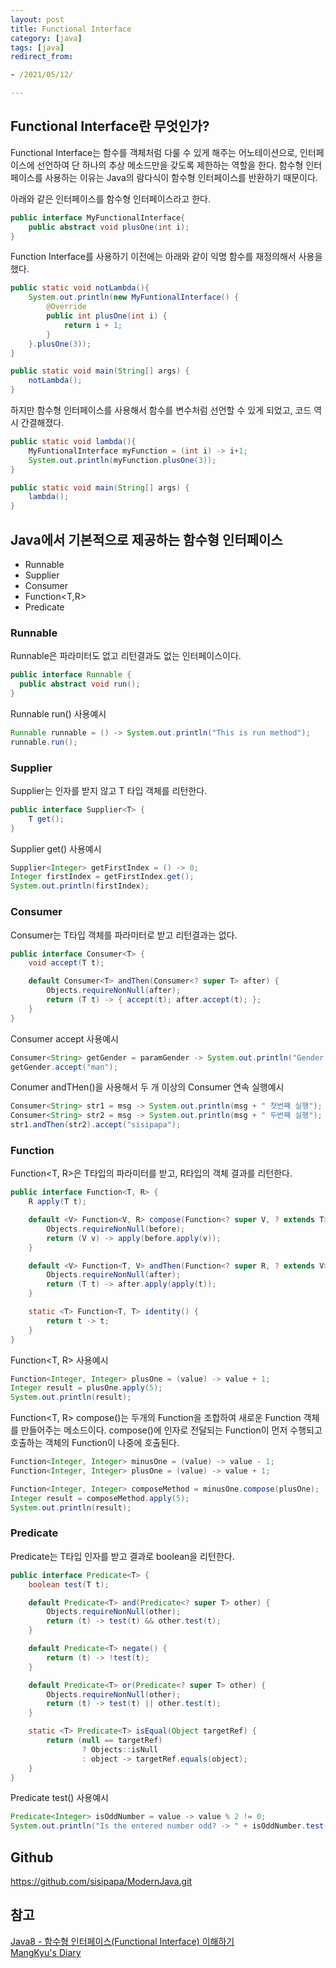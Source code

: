```yaml
---
layout: post 
title: Functional Interface
category: [java]
tags: [java]
redirect_from:

- /2021/05/12/

---
```


## Functional Interface란 무엇인가? 
Functional Interface는 함수를 객체처럼 다룰 수 있게 해주는 어노테이션으로, 인터페이스에 선언하여 단 하나의 추상 메소드만을 갖도록 제한하는 역할을 한다. 함수형 인터페이스를 사용하는 이유는 Java의 람다식이 함수형 인터페이스를 반환하기 때문이다.  
  
아래와 같은 인터페이스를 함수형 인터페이스라고 한다.
```java
public interface MyFunctionalInterface{
    public abstract void plusOne(int i);
}  
```  

Function Interface를 사용하기 이전에는 아래와 같이 익명 함수를 재정의해서 사용을 했다.
```java
public static void notLambda(){
    System.out.println(new MyFuntionalInterface() {
        @Override
        public int plusOne(int i) {
            return i + 1;
        }
    }.plusOne(3));
}

public static void main(String[] args) {
    notLambda();
}
```
  
하지만 함수형 인터페이스를 사용해서 함수를 변수처럼 선언할 수 있게 되었고, 코드 역시 간결해졌다.  
```java
public static void lambda(){
    MyFuntionalInterface myFunction = (int i) -> i+1;
    System.out.println(myFunction.plusOne(3));
}

public static void main(String[] args) {
    lambda();
}
```  

## Java에서 기본적으로 제공하는 함수형 인터페이스  
- Runnable  
- Supplier  
- Consumer  
- Function<T,R>  
- Predicate  

### Runnable  
Runnable은 파라미터도 없고 리턴결과도 없는 인터페이스이다.
```java
public interface Runnable {
  public abstract void run();
}
```  
Runnable run() 사용예시  
```java
Runnable runnable = () -> System.out.println("This is run method");
runnable.run();
```  

### Supplier  
Supplier<T>는 인자를 받지 않고 T 타입 객체를 리턴한다.
```java
public interface Supplier<T> {
    T get();
}
```  
Supplier get() 사용예시
```java
Supplier<Integer> getFirstIndex = () -> 0;
Integer firstIndex = getFirstIndex.get();
System.out.println(firstIndex);
```  

### Consumer
Consumer<T>는 T타입 객체를 파라미터로 받고 리턴결과는 없다.  
```java
public interface Consumer<T> {
    void accept(T t);

    default Consumer<T> andThen(Consumer<? super T> after) {
        Objects.requireNonNull(after);
        return (T t) -> { accept(t); after.accept(t); };
    }
}
```  
Consumer<T> accept 사용예시  
```java
Consumer<String> getGender = paramGender -> System.out.println("Gender : " + paramGender);
getGender.accept("man");
```  
Conumer<T> andTHen()을 사용해서 두 개 이상의 Consumer 연속 실행예시
```java
Consumer<String> str1 = msg -> System.out.println(msg + " 첫번째 실행");
Consumer<String> str2 = msg -> System.out.println(msg + " 두번째 실행");
str1.andThen(str2).accept("sisipapa");
```  

### Function  
Function<T, R>은 T타입의 파라미터를 받고, R타입의 객체 결과를 리턴한다.  
```java
public interface Function<T, R> {
    R apply(T t);

    default <V> Function<V, R> compose(Function<? super V, ? extends T> before) {
        Objects.requireNonNull(before);
        return (V v) -> apply(before.apply(v));
    }

    default <V> Function<T, V> andThen(Function<? super R, ? extends V> after) {
        Objects.requireNonNull(after);
        return (T t) -> after.apply(apply(t));
    }

    static <T> Function<T, T> identity() {
        return t -> t;
    }
}
```  

Function<T, R> 사용예시  
```java
Function<Integer, Integer> plusOne = (value) -> value + 1;
Integer result = plusOne.apply(5);
System.out.println(result);
```  

Function<T, R> compose()는 두개의 Function을 조합하여 새로운 Function 객체를 만들어주는 메소드이다. compose()에 인자로 전달되는 Function이 먼저 수행되고 호출하는 객체의 Function이 나중에 호출된다.
```java
Function<Integer, Integer> minusOne = (value) -> value - 1;
Function<Integer, Integer> plusOne = (value) -> value + 1;

Function<Integer, Integer> composeMethod = minusOne.compose(plusOne);
Integer result = composeMethod.apply(5);
System.out.println(result);
```  

### Predicate  
Predicate<T>는 T타입 인자를 받고 결과로 boolean을 리턴한다.
```java
public interface Predicate<T> {
    boolean test(T t);

    default Predicate<T> and(Predicate<? super T> other) {
        Objects.requireNonNull(other);
        return (t) -> test(t) && other.test(t);
    }

    default Predicate<T> negate() {
        return (t) -> !test(t);
    }

    default Predicate<T> or(Predicate<? super T> other) {
        Objects.requireNonNull(other);
        return (t) -> test(t) || other.test(t);
    }

    static <T> Predicate<T> isEqual(Object targetRef) {
        return (null == targetRef)
                ? Objects::isNull
                : object -> targetRef.equals(object);
    }
}
```    
Predicate<T> test() 사용예시
```java
Predicate<Integer> isOddNumber = value -> value % 2 != 0;
System.out.println("Is the entered number odd? -> " + isOddNumber.test(3));
```


## Github
<https://github.com/sisipapa/ModernJava.git>

## 참고  
[Java8 - 함수형 인터페이스(Functional Interface) 이해하기](https://codechacha.com/ko/java8-functional-interface/)  
[MangKyu's Diary](https://mangkyu.tistory.com/113)

